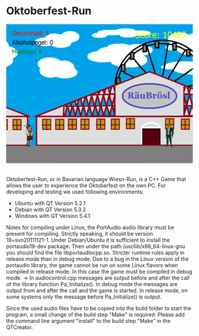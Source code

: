# Oktoberfest-Run
<p align="center">
<img src="images/app.png">
</p>
<br>
Oktoberfest-Run, or in Bavarian language Wiesn-Run, is a C++ Game that allows the user to experience the Oktoberfest on the own PC. For developing and testing we used following environments:

 - Ubuntu with QT Version 5.2.1
 - Debian with QT Version 5.3.2
 - Windows with QT Version 5.4.1

Notes for compiling under Linux, the PortAudio audio library must be present for compiling. Strictly speaking, it should be version 19+svn20111121-1. Under Debian/Ubuntu it is sufficient to install the portaudio19-dev package. Then under the path /usr/lib/x86_64-linux-gnu you should find the file libportaudiocpp.so. Stricter runtime rules apply in release mode than in debug mode. Due to a bug in the Linux version of the portaudio library, the game cannot be run on some Linux flavors when compiled in release mode. In this case the game must be compiled in debug mode. -> In audiocontrol.cpp messages are output before and after the call of the library function Pa_Initialize(). In debug mode the messages are output from and after the call and the game is started. In release mode, on some systems only the message before Pa_Initialize() is output.

Since the used audio files have to be copied into the build folder to start the program, a small change of the build step "Make" is required. Please add the command line argument "install" to the build step "Make" in the QTCreator.